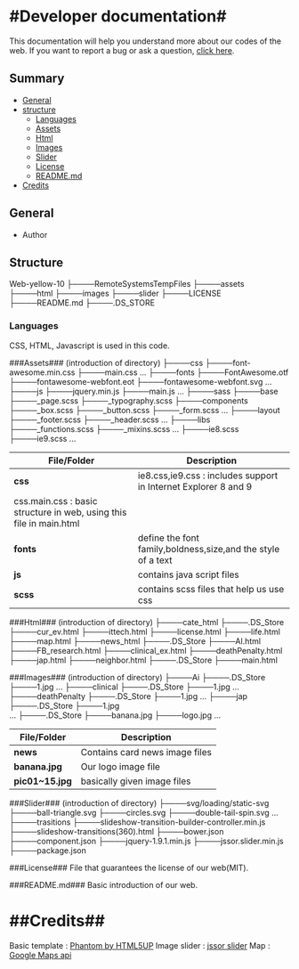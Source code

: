 #Developer documentation#
=======================
This documentation will help you understand more about our codes of the web.
If you want to report a bug or ask a question, [click here](ttps://github.com/ParkShinHyun92/Web_yellow_9/issues).

## Summary ##

- [General](#general)
- [structure](#structure)
    * [Languages](#languages)
    * [Assets](#Assets)
    * [Html](#Html)
    * [Images](#Images)
    * [Slider](#Slider)
	* [License](#License)
	* [README.md](#README.md)
- [Credits](#Credits)

## General ##
- Author

## Structure ##
Web-yellow-10
├────RemoteSystemsTempFiles
├────assets
├────html
├────images
├────slider
├────LICENSE
├────README.md
├────.DS_STORE



### Languages ###
CSS, HTML, Javascript is used in this code.


###Assets###
(introduction of directory)
├────css
	├────font-awesome.min.css
	├────main.css
		...
├────fonts
	├────FontAwesome.otf
	├────fontawesome-webfont.eot
	├────fontawesome-webfont.svg
		...
├────js
	├────jquery.min.js
	├────main.js
		...
├────sass
	├────base
		├────_page.scss
		├────_typography.scss
	├────components
		├────_box.scss
		├────_button.scss
		├────_form.scss
			...
	├────layout
		├────_footer.scss
		├────_header.scss
			...
	├────libs
		├────_functions.scss
		├────_mixins.scss
			...
	├────ie8.scss
	├────ie9.scss
		...

|File/Folder|Description|
|---|---|
|**css**|ie8.css,ie9.css : includes support in Internet Explorer 8 and 9
		css.main.css : basic structure in web, using this file in main.html |
|**fonts**|define the font family,boldness,size,and the style of a text|
|**js**|contains java script files|
|**scss**|contains scss files that help us use css|

###Html###
(introduction of directory)
├────cate_html
	├────.DS_Store
	├────cur_ev.html
	├────ittech.html
	├────license.html
	├────life.html
	├────map.html
├────news_html
	├────.DS_Store
	├────Al.html
	├────FB_research.html
	├────clinical_ex.html
	├────deathPenalty.html
	├────jap.html
	├────neighbor.html
├────.DS_Store
├────main.html


###Images###
(introduction of directory)
├────Ai
	├────.DS_Store
	├────1.jpg
		...
├────clinical
	├────.DS_Store
	├────1.jpg
		...
├────deathPenalty
	├────.DS_Store
	├────1.jpg
		...
├────jap
	├────.DS_Store
	├────1.jpg	
		...
├────.DS_Store
├────banana.jpg
├────logo.jpg
	...

|File/Folder|Description|
|---|---|
|**news**|Contains card news image files |
|**banana.jpg**|Our logo image file|
|**pic01~15.jpg**|basically given image files|


###Slider###
(introduction of directory)
├────svg/loading/static-svg
	├────ball-triangle.svg
	├────circles.svg
	├────double-tail-spin.svg
		...
├────trasitions
	├────slideshow-transition-builder-controller.min.js
	├────slideshow-transitions(360).html
├────bower.json
├────component.json
├────jquery-1.9.1.min.js
├────jssor.slider.min.js
├────package.json

###License###
File that guarantees the license of our web(MIT).

###README.md###
Basic introduction of our web.

##Credits##
=========
Basic template : [Phantom by HTML5UP](https://html5up.net)
Image slider : [jssor slider](https://www.jssor.com)
Map : [Google Maps api](https://developers.google.com/maps/documentation/javascript/adding-a-google-map?hl=ko)
